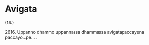 

# Avigata






(18.)

2616\. Uppanno dhammo uppannassa dhammassa avigatapaccayena paccayo…pe… .



